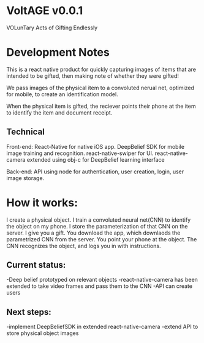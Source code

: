 # VoltAGE v0.0.1
VOLunTary Acts of Gifting Endlessly

# Development Notes
This is a react native product for quickly capturing images of items that are intended to be gifted, then making note of whether they were gifted!

We pass images of the physical item to a convoluted nerual net, optimized for mobile, to create an identification model.

When the physical item is gifted, the reciever points their phone at the item to identify the item and document receipt.

## Technical

Front-end:
React-Native for native iOS app.
DeepBelief SDK for mobile image training and recognition.
react-native-swiper for UI.
react-native-camera extended using obj-c for DeepBelief learning interface

Back-end:
API using node for authentication, user creation, login, user image storage.

# How it works:
I create a physical object. I train a convoluted neural net(CNN) to identify the object on my phone. I store the parameterization of that CNN on the server.
I give you a gift. You download the app, which downlaods the parametrized CNN from the server. You point your phone at the object. The CNN recognizes the object, and logs you in with instructions.

## Current status:
-Deep belief prototyped on relevant objects
-react-native-camera has been extended to take video frames and pass them to the CNN
-API can create users

## Next steps:
-implement DeepBeliefSDK in extended react-native-camera
-extend API to store physical object images
